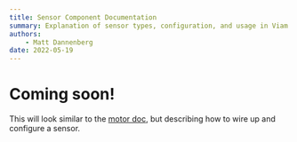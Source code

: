 ```yaml
---
title: Sensor Component Documentation
summary: Explanation of sensor types, configuration, and usage in Viam.
authors:
    - Matt Dannenberg
date: 2022-05-19
---
```

# Coming soon!
This will look similar to the [motor doc](motor.md), but describing how to wire up and configure a sensor.
